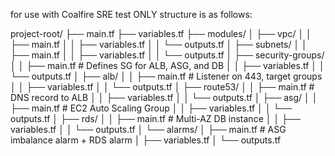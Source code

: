 for use with Coalfire SRE test ONLY
structure is as follows:

project-root/
├── main.tf
├── variables.tf
├── modules/
│   ├── vpc/
│   │   ├── main.tf
│   │   ├── variables.tf
│   │   └── outputs.tf
│   ├── subnets/
│   │   ├── main.tf
│   │   ├── variables.tf
│   │   └── outputs.tf
│   ├── security-groups/
│   │   ├── main.tf        # Defines SG for ALB, ASG, and DB
│   │   ├── variables.tf
│   │   └── outputs.tf
│   ├── alb/
│   │   ├── main.tf        # Listener on 443, target groups
│   │   ├── variables.tf
│   │   └── outputs.tf
│   ├── route53/
│   │   ├── main.tf        # DNS record to ALB
│   │   ├── variables.tf
│   │   └── outputs.tf
│   ├── asg/
│   │   ├── main.tf        # EC2 Auto Scaling Group
│   │   ├── variables.tf
│   │   └── outputs.tf
│   ├── rds/
│   │   ├── main.tf        # Multi-AZ DB instance
│   │   ├── variables.tf
│   │   └── outputs.tf
│   └── alarms/
│       ├── main.tf        # ASG imbalance alarm + RDS alarm
│       ├── variables.tf
│       └── outputs.tf
